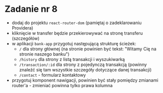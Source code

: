 # Zadanie nr 8

- dodaj do projektu `react-router-dom` (pamiętaj o zadeklarowaniu Providera)
- kliknięcie w transfer będzie przekierowywać na stronę transferu (szczegółów)
- w aplikacji `bank-app` przygotuj następującą strukturę ścieżek: 
  - `/` dla strony głównej (na stronie powinien być tekst: "Witamy Cię na stronie naszego banku")
  - `/history` dla strony z listą transakcji i wyszukiwarką
  - `/transaction/:id` dla strony z pojedynczą transakcją (powinny znaleźć się tam wszystkie szczegóły dotyczące danej transakcji)
  - `/contact` - formularz kontaktowy
- przygotuj komponent nawigacji, powinien być stały pomiędzy zmianami router'a - zmieniać powinna tylko prawa kolumna
